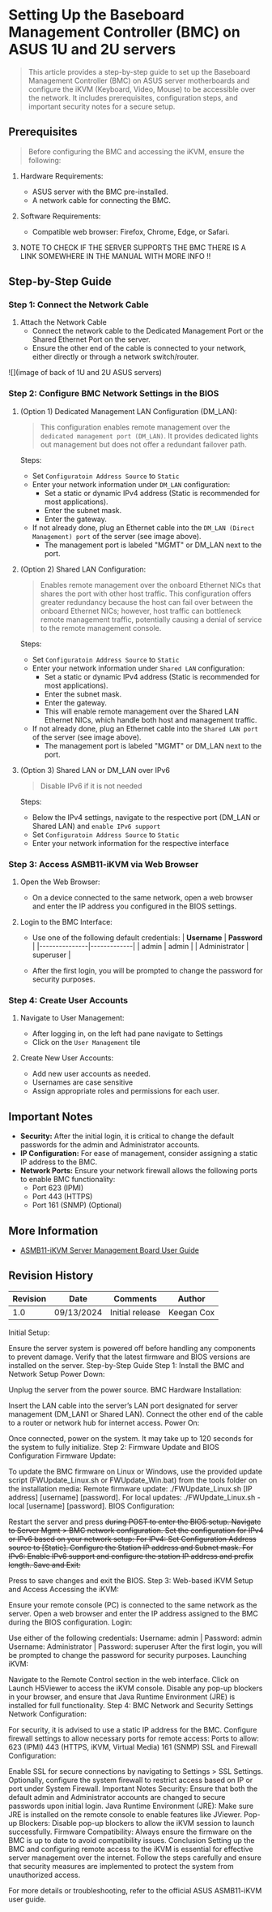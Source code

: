 # Setting Up the Baseboard Management Controller (BMC) on ASUS 1U and 2U servers
> This article provides a step-by-step guide to set up the Baseboard Management Controller (BMC) on ASUS server motherboards and configure the iKVM (Keyboard, Video, Mouse) to be accessible over the network. It includes prerequisites, configuration steps, and important security notes for a secure setup.

## Prerequisites
> Before configuring the BMC and accessing the iKVM, ensure the following:
1. Hardware Requirements:
    - ASUS server with the BMC pre-installed.
    - A network cable for connecting the BMC.

2. Software Requirements:
    - Compatible web browser: Firefox, Chrome, Edge, or Safari.

3. NOTE TO CHECK IF THE SERVER SUPPORTS THE BMC THERE IS A LINK SOMEWHERE IN THE MANUAL WITH MORE INFO :bangbang:


## Step-by-Step Guide
### Step 1: Connect the Network Cable
1. Attach the Network Cable
    - Connect the network cable to the Dedicated Management Port or the Shared Ethernet Port on the server.
    - Ensure the other end of the cable is connected to your network, either directly or through a network switch/router.

![](image of back of 1U and 2U ASUS servers)

### Step 2: Configure BMC Network Settings in the BIOS
1. (Option 1) Dedicated Management LAN Configuration (DM_LAN):
    > This configuration enables remote management over the `dedicated management port (DM_LAN)`.
    > It provides dedicated lights out management but does not offer a redundant failover path.

    Steps:
    - Set `Configuratoin Address Source` to `Static` 
    - Enter your network information under `DM_LAN` configuration:
        - Set a static or dynamic IPv4 address (Static is recommended for most applications).
        - Enter the subnet mask.
        - Enter the gateway.
    - If not already done, plug an Ethernet cable into the `DM_LAN (Direct Management) port` of the server (see image above).
        - The management port is labeled "MGMT" or DM_LAN next to the port.

2. (Option 2) Shared LAN Configuration:
    > Enables remote management over the onboard Ethernet NICs that shares the port with other host traffic.
    > This configuration offers greater redundancy because the host can fail over between the onboard Ethernet NICs; however, host traffic can bottleneck remote management traffic, potentially causing a denial of service to the remote management console.

    Steps:
    - Set `Configuratoin Address Source` to `Static` 
    - Enter your network information under `Shared LAN` configuration:
        - Set a static or dynamic IPv4 address (Static is recommended for most applications).
        - Enter the subnet mask.
        - Enter the gateway.
        - This will enable remote management over the Shared LAN Ethernet NICs, which handle both host and management traffic.
    - If not already done, plug an Ethernet cable into the `Shared LAN port` of the server (see image above).
        - The management port is labeled "MGMT" or DM_LAN next to the port.

3. (Option 3) Shared LAN or DM_LAN over IPv6
    > Disable IPv6 if it is not needed
    
    Steps:
    - Below the IPv4 settings, navigate to the respective port (DM_LAN or Shared LAN) and `enable IPv6 support`
    - Set `Configuratoin Address Source` to `Static` 
    - Enter your network information for the respective interface


### Step 3: Access ASMB11-iKVM via Web Browser
1. Open the Web Browser:
    - On a device connected to the same network, open a web browser and enter the IP address you configured in the BIOS settings.

2. Login to the BMC Interface:
    - Use one of the following default credentials:
        | **Username**  | **Password** |
        |---------------|-------------|
        | admin         | admin       |
        | Administrator | superuser   |

    - After the first login, you will be prompted to change the password for security purposes.

### Step 4: Create User Accounts
1. Navigate to User Management:
    - After logging in, on the left had pane navigate to Settings
    - Click on the `User Management` tile

2. Create New User Accounts:
    - Add new user accounts as needed.
    - Usernames are case sensitive 
    - Assign appropriate roles and permissions for each user.


## Important Notes
- **Security:** After the initial login, it is critical to change the default passwords for the admin and Administrator accounts.
- **IP Configuration:** For ease of management, consider assigning a static IP address to the BMC.
- **Network Ports:** Ensure your network firewall allows the following ports to enable BMC functionality:
    - Port 623 (IPMI)
    - Port 443 (HTTPS)
    - Port 161 (SNMP) (Optional)

## More Information
- [ASMB11-iKVM Server Management Board User Guide][ASMB-iKVM_reference]

[ASMB-iKVM_reference]: https://dlcdnets.asus.com/pub/ASUS/server/accessory/ASMB11/Manual/E20952_ASMB11-iKVM_UM_WEB.pdf?model=ASMB11-iKVM

## Revision History
| Revision | Date       | Comments                                                                 | Author     |
|----------|------------|--------------------------------------------------------------------------|------------|
| 1.0      | 09/13/2024 | Initial release | Keegan Cox |



















Initial Setup:

Ensure the server system is powered off before handling any components to prevent damage.
Verify that the latest firmware and BIOS versions are installed on the server.
Step-by-Step Guide
Step 1: Install the BMC and Network Setup
Power Down:

Unplug the server from the power source.
BMC Hardware Installation:

Insert the LAN cable into the server’s LAN port designated for server management (DM_LAN1 or Shared LAN).
Connect the other end of the cable to a router or network hub for internet access.
Power On:

Once connected, power on the system. It may take up to 120 seconds for the system to fully initialize.
Step 2: Firmware Update and BIOS Configuration
Firmware Update:

To update the BMC firmware on Linux or Windows, use the provided update script (FWUpdate_Linux.sh or FWUpdate_Win.bat) from the tools folder on the installation media:
Remote firmware update: ./FWUpdate_Linux.sh [IP address] [username] [password].
For local updates: ./FWUpdate_Linux.sh -local [username] [password].
BIOS Configuration:

Restart the server and press <Del> during POST to enter the BIOS setup.
Navigate to Server Mgmt > BMC network configuration.
Set the configuration for IPv4 or IPv6 based on your network setup:
For IPv4:
Set Configuration Address source to [Static].
Configure the Station IP address and Subnet mask.
For IPv6:
Enable IPv6 support and configure the station IP address and prefix length.
Save and Exit:

Press <F10> to save changes and exit the BIOS.
Step 3: Web-based iKVM Setup and Access
Accessing the iKVM:

Ensure your remote console (PC) is connected to the same network as the server.
Open a web browser and enter the IP address assigned to the BMC during the BIOS configuration.
Login:

Use either of the following credentials:
Username: admin | Password: admin
Username: Administrator | Password: superuser
After the first login, you will be prompted to change the password for security purposes.
Launching iKVM:

Navigate to the Remote Control section in the web interface.
Click on Launch H5Viewer to access the iKVM console.
Disable any pop-up blockers in your browser, and ensure that Java Runtime Environment (JRE) is installed for full functionality.
Step 4: BMC Network and Security Settings
Network Configuration:

For security, it is advised to use a static IP address for the BMC.
Configure firewall settings to allow necessary ports for remote access:
Ports to allow:
623 (IPMI)
443 (HTTPS, iKVM, Virtual Media)
161 (SNMP)
SSL and Firewall Configuration:

Enable SSL for secure connections by navigating to Settings > SSL Settings.
Optionally, configure the system firewall to restrict access based on IP or port under System Firewall.
Important Notes
Security: Ensure that both the default admin and Administrator accounts are changed to secure passwords upon initial login.
Java Runtime Environment (JRE): Make sure JRE is installed on the remote console to enable features like JViewer.
Pop-up Blockers: Disable pop-up blockers to allow the iKVM session to launch successfully.
Firmware Compatibility: Always ensure the firmware on the BMC is up to date to avoid compatibility issues.
Conclusion
Setting up the BMC and configuring remote access to the iKVM is essential for effective server management over the internet. Follow the steps carefully and ensure that security measures are implemented to protect the system from unauthorized access.

For more details or troubleshooting, refer to the official ASUS ASMB11-iKVM user guide.